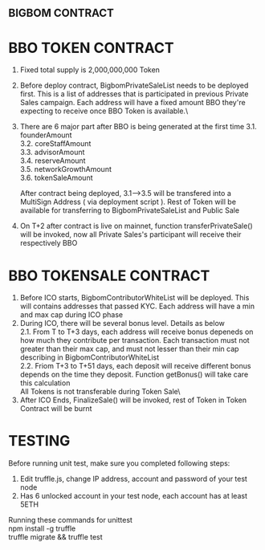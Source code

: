 ## BIGBOM CONTRACT

# BBO TOKEN CONTRACT

1. Fixed total supply is 2,000,000,000 Token
2. Before deploy contract, BigbomPrivateSaleList needs to be deployed first. This is a list of addresses that is participated in previous Private Sales campaign. Each address will have a fixed amount BBO they're expecting to receive once BBO Token is available.\
3. There are 6 major part after BBO is being generated at the first time
	3.1. founderAmount\
	3.2. coreStaffAmount\
	3.3. advisorAmount\
	3.4. reserveAmount\
	3.5. networkGrowthAmount\
	3.6. tokenSaleAmount

	After contract being deployed, 3.1-->3.5 will be transfered into a MultiSign Address ( via deployment script ). Rest of Token will be available for transferring to BigbomPrivateSaleList and Public Sale

4. On T+2 after contract is live on mainnet, function transferPrivateSale() will be invoked, now all Private Sales's participant will receive their respectively BBO

# BBO TOKENSALE CONTRACT

1. Before ICO starts, BigbomContributorWhiteList will be deployed. This will contains addresses that passed KYC. Each address will have a min and max cap during ICO phase
2. During ICO, there will be several bonus level. Details as below\
	2.1. From T to T+3 days, each address will receive bonus depeneds on how much they contribute per transaction. Each transaction must not greater than their max cap, and must not lesser than their min cap describing in BigbomContributorWhiteList\
	2.2. Friom T+3 to T+51 days, each deposit will receive different bonus depends on the time they deposit. Function getBonus() will take care this calculation\
	All Tokens is not transferable during Token Sale\
3. After ICO Ends, FinalizeSale() will be invoked, rest of Token in Token Contract will be burnt

# TESTING
Before running unit test, make sure you completed following steps:
1. Edit truffle.js, change IP address, account and password of your test node
2. Has 6 unlocked account in your test node, each account has at least 5ETH

Running these commands for unittest\
npm install -g truffle\
truffle migrate && truffle test
